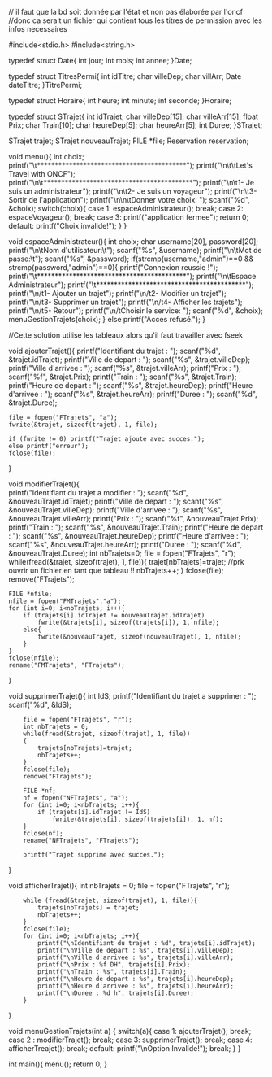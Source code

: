 // il faut que la bd soit donnée par l'état et non pas élaborée par l'oncf
//donc ca serait un fichier qui contient tous les titres de permission avec les infos necessaires

#include<stdio.h>
#include<string.h>

typedef struct Date{
     int jour;
     int mois;
     int annee;
}Date;

typedef struct TitresPermi{
    int idTitre;
    char villeDep;
    char villArr;
    Date dateTitre;
}TitrePermi;

typedef struct Horaire{
    int heure;
    int minute;
    int seconde;
}Horaire;
    
typedef struct STrajet{
    int idTrajet;
    char villeDep[15];
    char villeArr[15];
    float Prix;
    char Train[10];
    char heureDep[5];
    char heureArr[5];
    int Duree;
}STrajet;

STrajet trajet;
STrajet nouveauTrajet;
FILE *file;
Reservation reservation;



void menu(){
    int choix;
    printf("\t******************************************");
    printf("\n\t\tLet's Travel with ONCF");
    printf("\n\t******************************************");
    printf("\n\t1- Je suis un administrateur");
    printf("\n\t2- Je suis un voyageur");
    printf("\n\t3- Sortir de l'application");
    printf("\n\n\tDonner votre choix: ");
    scanf("%d", &choix);
    switch(choix){
        case 1:
            espaceAdministrateur();
        break;
        case 2:
            espaceVoyageur();
        break;
        case 3:
            printf("application fermee");
            return 0;
         default:
            printf("Choix invalide!");
    }
}

void espaceAdministrateur(){
    int choix;
    char username[20], password[20];
    printf("\n\tNom d'utilisateur:\t");
    scanf("%s", &username);
    printf("\n\tMot de passe:\t");
    scanf("%s", &password);
    if(strcmp(username,"admin")==0 && strcmp(password,"admin")==0){
        printf("Connexion reussie !");
        printf("\t******************************************");
        printf("\n\tEspace Administrateur");
        printf("\t******************************************");
        printf("\n/t1- Ajouter un trajet");
        printf("\n/t2- Modifier un trajet");
        printf("\n/t3- Supprimer un trajet");
        printf("\n/t4- Afficher les trajets");
        printf("\n/t5- Retour");
        printf("\n/tChoisir le service: ");
        scanf("%d", &choix);
        menuGestionTrajets(choix);
    }
    else printf("Acces refusé.");
}

//Cette solution utilise les tableaux alors qu'il faut travailler avec fseek

void ajouterTrajet(){
    printf("Identifiant du trajet : "); scanf("%d", &trajet.idTrajet);
    printf("Ville de depart : "); scanf("%s", &trajet.villeDep);
    printf("Ville d'arrivee : "); scanf("%s", &trajet.villeArr);
    printf("Prix : "); scanf("%f", &trajet.Prix);
    printf("Train : "); scanf("%s", &trajet.Train);
    printf("Heure de depart : "); scanf("%s", &trajet.heureDep);
    printf("Heure d'arrivee : "); scanf("%s", &trajet.heureArr);
    printf("Duree : "); scanf("%d", &trajet.Duree);

    file = fopen("FTrajets", "a");
    fwrite(&trajet, sizeof(trajet), 1, file);

    if (fwrite != 0) printf("Trajet ajoute avec succes.");
    else printf("erreur");
    fclose(file);
}

void modifierTrajet(){       
    printf("Identifiant du trajet a modifier : "); scanf("%d", &nouveauTrajet.idTrajet);
    printf("Ville de depart : "); scanf("%s", &nouveauTrajet.villeDep);
    printf("Ville d'arrivee : "); scanf("%s", &nouveauTrajet.villeArr);
    printf("Prix : "); scanf("%f", &nouveauTrajet.Prix);
    printf("Train : "); scanf("%s", &nouveauTrajet.Train);
    printf("Heure de depart : "); scanf("%s", &nouveauTrajet.heureDep);
    printf("Heure d'arrivee : "); scanf("%s", &nouveauTrajet.heureArr);
    printf("Duree : "); scanf("%d", &nouveauTrajet.Duree);
    int nbTrajets=0;
    file = fopen("FTrajets", "r");
    while(fread(&trajet, sizeof(trajet), 1, file)){
        trajet[nbTrajets]=trajet; //prk ouvrir un fichier en tant que tableau !!
        nbTrajets++;
    }
    fclose(file); 
    remove("FTrajets");

    FILE *nfile;        
    nfile = fopen("FMTrajets","a");
    for (int i=0; i<nbTrajets; i++){
        if (trajets[i].idTrajet != nouveauTrajet.idTrajet)
            fwrite(&trajets[i], sizeof(trajets[i]), 1, nfile);
        else{ 
            fwrite(&nouveauTrajet, sizeof(nouveauTrajet), 1, nfile);
        }
    }
    fclose(nfile);
    rename("FMTrajets", "FTrajets");
}

void supprimerTrajet(){
        int IdS;
        printf("Identifiant du trajet a supprimer : "); scanf("%d", &IdS);

        file = fopen("FTrajets", "r");
        int nbTrajets = 0;
        while(fread(&trajet, sizeof(trajet), 1, file))
        {
            trajets[nbTrajets]=trajet;
            nbTrajets++;
        }
        fclose(file);
        remove("FTrajets");

        FILE *nf;
        nf = fopen("NFTrajets", "a");
        for (int i=0; i<nbTrajets; i++){
            if (trajets[i].idTrajet != IdS)
                fwrite(&trajets[i], sizeof(trajets[i]), 1, nf);
        }
        fclose(nf);
        rename("NFTrajets", "FTrajets");

        printf("Trajet supprime avec succes.");
}

void afficherTrajet(){
        int nbTrajets = 0;
        file = fopen("FTrajets", "r");

        while (fread(&trajet, sizeof(trajet), 1, file)){
            trajets[nbTrajets] = trajet;
            nbTrajets++;
        }
        fclose(file);
        for (int i=0; i<nbTrajets; i++){
            printf("\nIdentifiant du trajet : %d", trajets[i].idTrajet);
            printf("\nVille de depart : %s", trajets[i].villeDep);
            printf("\nVille d'arrivee : %s", trajets[i].villeArr);
            printf("\nPrix : %f DH", trajets[i].Prix);
            printf("\nTrain : %s", trajets[i].Train);
            printf("\nHeure de depart : %s", trajets[i].heureDep);
            printf("\nHeure d'arrivee : %s", trajets[i].heureArr);
            printf("\nDuree : %d h", trajets[i].Duree);
        }
}

void menuGestionTrajets(int a)
{
    switch(a){
    case 1:
        ajouterTrajet();
    break;
    case 2 :
        modifierTrajet();
    break;
    case 3:
        supprimerTrajet();
    break;
    case 4:
        afficherTreajet();
    break;
    default:
        printf("\nOption Invalide!");
    break;
    }
}

int main(){
    menu();
    return 0;
}
